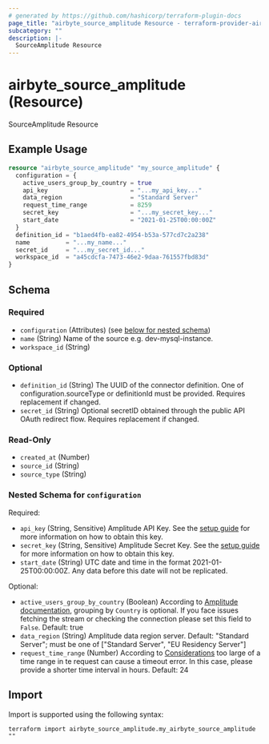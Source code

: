 ```yaml
---
# generated by https://github.com/hashicorp/terraform-plugin-docs
page_title: "airbyte_source_amplitude Resource - terraform-provider-airbyte"
subcategory: ""
description: |-
  SourceAmplitude Resource
---
```


# airbyte_source_amplitude (Resource)

SourceAmplitude Resource

## Example Usage

```terraform
resource "airbyte_source_amplitude" "my_source_amplitude" {
  configuration = {
    active_users_group_by_country = true
    api_key                       = "...my_api_key..."
    data_region                   = "Standard Server"
    request_time_range            = 8259
    secret_key                    = "...my_secret_key..."
    start_date                    = "2021-01-25T00:00:00Z"
  }
  definition_id = "b1aed4fb-ea82-4954-b53a-577cd7c2a238"
  name          = "...my_name..."
  secret_id     = "...my_secret_id..."
  workspace_id  = "a45cdcfa-7473-46e2-9daa-761557fbd83d"
}
```

<!-- schema generated by tfplugindocs -->
## Schema

### Required

- `configuration` (Attributes) (see [below for nested schema](#nestedatt--configuration))
- `name` (String) Name of the source e.g. dev-mysql-instance.
- `workspace_id` (String)

### Optional

- `definition_id` (String) The UUID of the connector definition. One of configuration.sourceType or definitionId must be provided. Requires replacement if changed.
- `secret_id` (String) Optional secretID obtained through the public API OAuth redirect flow. Requires replacement if changed.

### Read-Only

- `created_at` (Number)
- `source_id` (String)
- `source_type` (String)

<a id="nestedatt--configuration"></a>
### Nested Schema for `configuration`

Required:

- `api_key` (String, Sensitive) Amplitude API Key. See the <a href="https://docs.airbyte.com/integrations/sources/amplitude#setup-guide">setup guide</a> for more information on how to obtain this key.
- `secret_key` (String, Sensitive) Amplitude Secret Key. See the <a href="https://docs.airbyte.com/integrations/sources/amplitude#setup-guide">setup guide</a> for more information on how to obtain this key.
- `start_date` (String) UTC date and time in the format 2021-01-25T00:00:00Z. Any data before this date will not be replicated.

Optional:

- `active_users_group_by_country` (Boolean) According to <a href="https://amplitude.com/docs/apis/analytics/dashboard-rest#query-parameters">Amplitude documentation</a>, grouping by `Country` is optional. If you face issues fetching the stream or checking the connection please set this field to `False`. Default: true
- `data_region` (String) Amplitude data region server. Default: "Standard Server"; must be one of ["Standard Server", "EU Residency Server"]
- `request_time_range` (Number) According to <a href="https://www.docs.developers.amplitude.com/analytics/apis/export-api/#considerations">Considerations</a> too large of a time range in te request can cause a timeout error. In this case, please provide a shorter time interval in hours. Default: 24

## Import

Import is supported using the following syntax:

```shell
terraform import airbyte_source_amplitude.my_airbyte_source_amplitude ""
```
